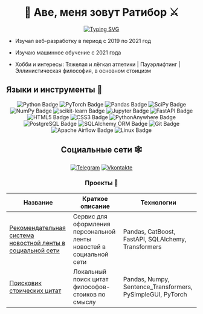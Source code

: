 <div align="center">

# 🌿 Аве, меня зовут Ратибор ⚔️

</div>

<div align="center">

[![Typing SVG](https://readme-typing-svg.herokuapp.com?font=Fira+Code&pause=1000&color=F7F7F7&center=true&vCenter=true&width=435&lines=Computer+science+student;ML-Engineer)](https://git.io/typing-svg)

</div>


-  Изучал веб-разработку в период с 2019 по 2021 год

-  Изучаю машинное обучение с 2021 года

-  Хобби и интересы: Тяжелая и лёгкая атлетики | Пауэрлифтинг | Эллинистическая философия, в основном стоицизм



## Языки и инструменты 🔧

<div align="center">

![Python Badge](https://img.shields.io/badge/Python-3776AB?logo=python&logoColor=fff&style=for-the-badge)
![PyTorch Badge](https://img.shields.io/badge/PyTorch-EE4C2C?logo=pytorch&logoColor=fff&style=for-the-badge)
![Pandas Badge](https://img.shields.io/badge/pandas-150458?logo=pandas&logoColor=fff&style=for-the-badge)
![SciPy Badge](https://img.shields.io/badge/SciPy-8CAAE6?logo=scipy&logoColor=fff&style=for-the-badge)
![NumPy Badge](https://img.shields.io/badge/NumPy-013243?logo=numpy&logoColor=fff&style=for-the-badge)
![scikit-learn Badge](https://img.shields.io/badge/scikit--learn-F7931E?logo=scikitlearn&logoColor=fff&style=for-the-badge)
![Jupyter Badge](https://img.shields.io/badge/Jupyter-F37626?logo=jupyter&logoColor=fff&style=for-the-badge)
![FastAPI Badge](https://img.shields.io/badge/FastAPI-009688?logo=fastapi&logoColor=fff&style=for-the-badge)
![HTML5 Badge](https://img.shields.io/badge/HTML5-E34F26?logo=html5&logoColor=fff&style=for-the-badge)
![CSS3 Badge](https://img.shields.io/badge/CSS3-1572B6?logo=css3&logoColor=fff&style=for-the-badge)
![PythonAnywhere Badge](https://img.shields.io/badge/PythonAnywhere-1D9FD7?logo=pythonanywhere&logoColor=fff&style=for-the-badge)
![PostgreSQL Badge](https://img.shields.io/badge/PostgreSQL-4169E1?style=for-the-badge&logo=postgresql&logoColor=white)
![SQLAlchemy ORM Badge](https://img.shields.io/badge/SQLAlchemy_ORM-D63F3F?logo=sequelize&logoColor=000&style=for-the-badge)
![Git Badge](https://img.shields.io/badge/Git-F05032?logo=git&logoColor=fff&style=for-the-badge)
![Apache Airflow Badge](https://img.shields.io/badge/Apache%20Airflow-017CEE?logo=apacheairflow&logoColor=fff&style=for-the-badge)
![Linux Badge](https://img.shields.io/badge/Linux-FCC624?logo=linux&logoColor=000&style=for-the-badge)


## Социальные сети 🕸️

<div align="center">

[![Telegram](https://img.shields.io/badge/Telegram-0b0038?style=for-the-badge&logo=telegram&logoColor=white)](https://t.me/Ratibor_Sergeev)
[![Vkontakte](https://img.shields.io/badge/VK-0b0038?style=for-the-badge&logo=VK&logoColor=blue)](https://vk.com/ratibored)


</div>

### Проекты 📜

| Название       | Краткое описание      | Технологии |
|----------------|-----------------|-----------|
|[Рекомендательная система новостной ленты в социальной сети](https://github.com/ratibored/Recommendation_system)|Сервис для оформления персональной ленты новостей в социальной сети| Pandas, CatBoost, FastAPI, SQLAlchemy, Transformers |
|[Поисковик стоических цитат](https://github.com/ratibored/find_quotes_stoic)|Локальный поиск цитат философов-стоиков по смыслу| Pandas, Numpy, Sentence_Transformers, PySimpleGUI, PyTorch
